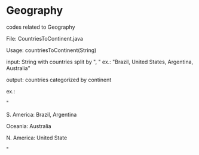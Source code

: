 # Geography
codes related to Geography

File: CountriesToContinent.java

Usage: countriesToContinent(String)

input: String with countries split by ", "
ex.: "Brazil, United States, Argentina, Australia"

output: countries categorized by continent

ex.: 

"

S. America: Brazil, Argentina

Oceania: Australia

N. America: United State

"
